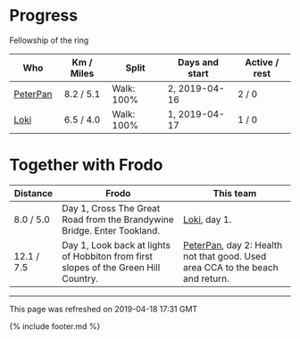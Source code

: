 
# Progress

Fellowship of the ring

| Who | Km / Miles | Split | Days and start | Active / rest |
| --- | :---: | --- | --- | --- |
| [PeterPan](users/PeterPan.md) | 8.2 / 5.1 | Walk: 100% | 2, 2019-04-16 | 2 / 0 |
| [Loki](users/Loki.md) | 6.5 / 4.0 | Walk: 100% | 1, 2019-04-17 | 1 / 0 |

# Together with Frodo

| Distance | Frodo | This team |
| --- | --- | --- |
| 8.0 / 5.0 | Day 1, Cross The Great Road from the Brandywine Bridge. Enter Tookland. |  [Loki](users/Loki.md), day 1. |
| 12.1 / 7.5 | Day 1, Look back at lights of Hobbiton from first slopes of the Green Hill Country. |  [PeterPan](users/PeterPan.md), day 2: Health not that good. Used area CCA to the beach and return. |

---
This page was refreshed on 2019-04-18 17:31 GMT

{% include footer.md %}
